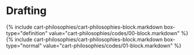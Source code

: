 <div data-role="collapsible" data-inset="false">
	<h1>Drafting</h1>

{% include cart-philosophies/cart-philosophies-block.markdown box-type="definition" value="cart-philosophies/codes/00-block.markdown" %}
{% include cart-philosophies/cart-philosophies-block.markdown box-type="normal" value="cart-philosophies/codes/01-block.markdown" %}


</div>